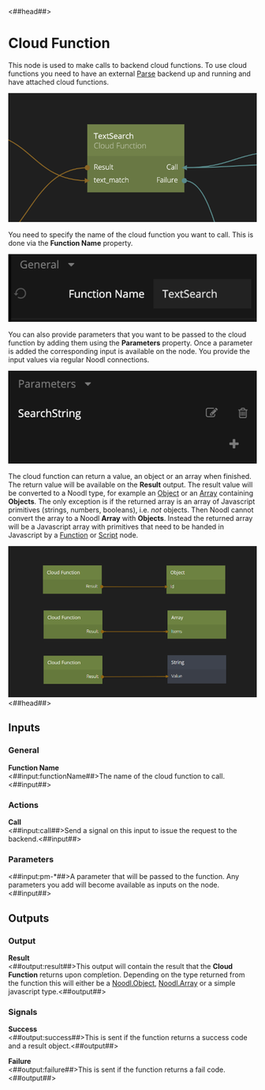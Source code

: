 <##head##>
# Cloud Function

This node is used to make calls to backend cloud functions. To use cloud functions you need to have an external [Parse](https://parseplatform.org) backend up and running and have attached cloud functions.

![](cloudfunction.png ':class=img-size-m')

You need to specify the name of the cloud function you want to call. This is done via the **Function Name** property.

![](cloudfunction-name.png ':class=img-size-m')

You can also provide parameters that you want to be passed to the cloud function by adding them using the **Parameters** property. Once a parameter is added the corresponding input is available on the node. You provide the input values via regular Noodl connections.

![](cloudfunction-params.png ':class=img-size-m')

The cloud function can return a value, an object or an array when finished. The return value will be available on the **Result** output. The result value will be converted to a Noodl type, for example an [Object](/nodes/data/object/object/) or an [Array](/nodes/data/array/array/) containing **Objects**.
The only exception is if the returned array is an array of Javascript primitives (strings, numbers, booleans), i.e. _not_ objects. Then Noodl cannot convert the array to a Noodl **Array** with **Objects**. Instead the returned array will be a Javascript array with primitives that need to be handed in Javascript by a [Function](/nodes/javascript/function.md) or [Script](/nodes/javascript/script.md) node.

![](cloudfunction-result-example.png ':class=img-size-l')
<##head##>
## Inputs

### General

**Function Name**  
<##input:functionName##>The name of the cloud function to call.<##input##>

### Actions

**Call**  
<##input:call##>Send a signal on this input to issue the request to the backend.<##input##>

### Parameters
<##input:pm-*##>A parameter that will be passed to the function. Any parameters you add will become available as inputs on the node.<##input##>

## Outputs

### Output

**Result**  
<##output:result##>This output will contain the result that the **Cloud Function** returns upon completion. Depending on the type returned from the function this will either be a [Noodl.Object](/javascript-api/noodl-object.md), [Noodl.Array](/javascript-api/noodl-array.md) or a simple javascript type.<##output##>

### Signals

**Success**  
<##output:success##>This is sent if the function returns a success code and a result object.<##output##>

**Failure**  
<##output:failure##>This is sent if the function returns a fail code.<##output##>

